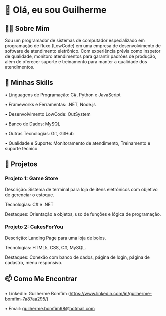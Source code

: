 # 👋 Olá, eu sou Guilherme


## 🧑‍💻 Sobre Mim

Sou um programador de sistemas de computador especializado em programação de fluxo (LowCode) em uma empresa de desenvolvimento de software de atendimento eletrônico. Com experiência prévia como inspetor de qualidade, monitoro atendimentos para garantir padrões de produção, além de oferecer suporte e treinamento para manter a qualidade dos atendimentos.


## 🚀 Minhas Skills

• Linguagens de Programação: C#, Python e JavaScript

• Frameworks e Ferramentas: .NET, Node.js

• Desenvolvimento LowCode: OutSystem

• Banco de Dados: MySQL

• Outras Tecnologias: Git, GitHub

• Qualidade e Suporte: Monitoramento de atendimento, Treinamento e suporte técnico


## 📝 Projetos
### Projeto 1: Game Store

Descrição: Sistema de terminal para loja de itens eletrônicos com objetivo de gerenciar o estoque.

Tecnologias: C# e .NET

Destaques: Orientação a objetos, uso de funções e lógica de programação.

### Projeto 2: CakesForYou

Descrição: Landing Page para uma loja de bolos.

Tecnologias: HTML5, CSS, C#, MySQL.

Destaques: Conexão com banco de dados, página de login, página de cadastro, menu responsivo.

## 📫 Como Me Encontrar
• LinkedIn: Guilherme Bomfim (https://www.linkedin.com/in/guilherme-bomfim-7a87aa295/)

• Email: guilherme.bomfim98@hotmail.com

